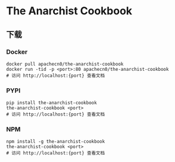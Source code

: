 # The Anarchist Cookbook

## 下载

### Docker

```
docker pull apachecn0/the-anarchist-cookbook
docker run -tid -p <port>:80 apachecn0/the-anarchist-cookbook
# 访问 http://localhost:{port} 查看文档
```

### PYPI

```
pip install the-anarchist-cookbook
the-anarchist-cookbook <port>
# 访问 http://localhost:{port} 查看文档
```

### NPM

```
npm install -g the-anarchist-cookbook
the-anarchist-cookbook <port>
# 访问 http://localhost:{port} 查看文档
```